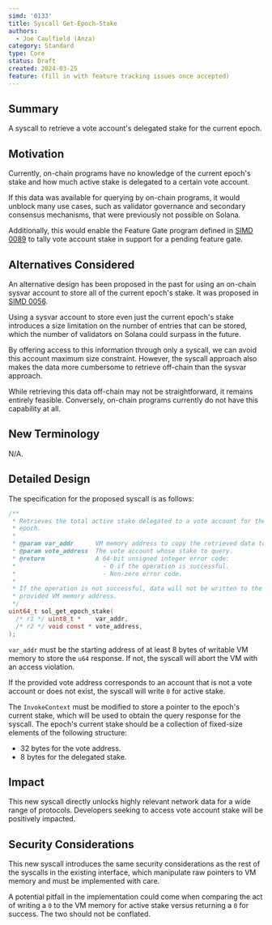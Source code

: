 ```yaml
---
simd: '0133'
title: Syscall Get-Epoch-Stake
authors:
  - Joe Caulfield (Anza)
category: Standard
type: Core
status: Draft
created: 2024-03-25
feature: (fill in with feature tracking issues once accepted)
---
```


## Summary

A syscall to retrieve a vote account's delegated stake for the current epoch.

## Motivation

Currently, on-chain programs have no knowledge of the current epoch's stake and
how much active stake is delegated to a certain vote account.

If this data was available for querying by on-chain programs, it would unblock
many use cases, such as validator governance and secondary consensus mechanisms,
that were previously not possible on Solana.

Additionally, this would enable the Feature Gate program defined in
[SIMD 0089](./0089-programify-feature-gate.md) to tally vote account stake in
support for a pending feature gate.

## Alternatives Considered

An alternative design has been proposed in the past for using an on-chain sysvar
account to store all of the current epoch's stake. It was proposed in
[SIMD 0056](https://github.com/solana-foundation/solana-improvement-documents/pull/56).

Using a sysvar account to store even just the current epoch's stake introduces a
size limitation on the number of entries that can be stored, which the number of
validators on Solana could surpass in the future.

By offering access to this information through only a syscall, we can avoid this
account maximum size constraint. However, the syscall approach also makes the
data more cumbersome to retrieve off-chain than the sysvar approach.

While retrieving this data off-chain may not be straightforward, it remains
entirely feasible. Conversely, on-chain programs currently do not have this
capability at all.

## New Terminology

N/A.

## Detailed Design

The specification for the proposed syscall is as follows:

```c
/**
 * Retrieves the total active stake delegated to a vote account for the current
 * epoch.
 *
 * @param var_addr      VM memory address to copy the retrieved data to.
 * @param vote_address  The vote account whose stake to query.
 * @return              A 64-bit unsigned integer error code:
 *                        - 0 if the operation is successful.
 *                        - Non-zero error code.
 *
 * If the operation is not successful, data will not be written to the
 * provided VM memory address.
 */
uint64_t sol_get_epoch_stake(
  /* r1 */ uint8_t *    var_addr,
  /* r2 */ void const * vote_address,
);
```

`var_addr` must be the starting address of at least 8 bytes of writable VM
memory to store the `u64` response. If not, the syscall will abort the VM with
an access violation.

If the provided vote address corresponds to an account that is not a vote
account or does not exist, the syscall will write `0` for active stake. 

The `InvokeContext` must be modified to store a pointer to the epoch's current
stake, which will be used to obtain the query response for the syscall. The
epoch's current stake should be a collection of fixed-size elements of the
following structure:

- 32 bytes for the vote address.
- 8 bytes for the delegated stake.


## Impact

This new syscall directly unlocks highly relevant network data for a wide range
of protocols. Developers seeking to access vote account stake will be positively
impacted.

## Security Considerations

This new syscall introduces the same security considerations as the rest of the
syscalls in the existing interface, which manipulate raw pointers to VM memory
and must be implemented with care.

A potential pitfall in the implementation could come when comparing the act of
writing a `0` to the VM memory for active stake versus returning a `0` for
success. The two should not be conflated.

